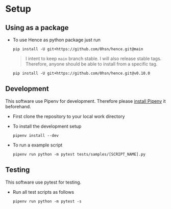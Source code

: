 # Setup

## Using as a package

- To use Hence as python package just run

    ```shell
    pip install -U git+https://github.com/0hsn/hence.git@main
    ```

    > I intent to keep `main` branch stable. I will also release stable tags. Therefore, anyone should be able to install from a specific tag.

    ```shell
    pip install -U git+https://github.com/0hsn/hence.git@v0.10.0
    ```

## Development

This software use Pipenv for development. Therefore please [install Pipenv](https://pipenv.pypa.io/en/latest/installation.html#installing-pipenv) it beforehand.

- First clone the repository to your local work directory

- To install the development setup

    ```shell
    pipenv install --dev
    ```

- To run a example script

    ```shell
    pipenv run python -m pytest tests/samples/[SCRIPT_NAME].py
    ```

## Testing

This software use pytest for testing.

- Run all test scripts as follows

    ```shell
    pipenv run python -m pytest -s
    ```